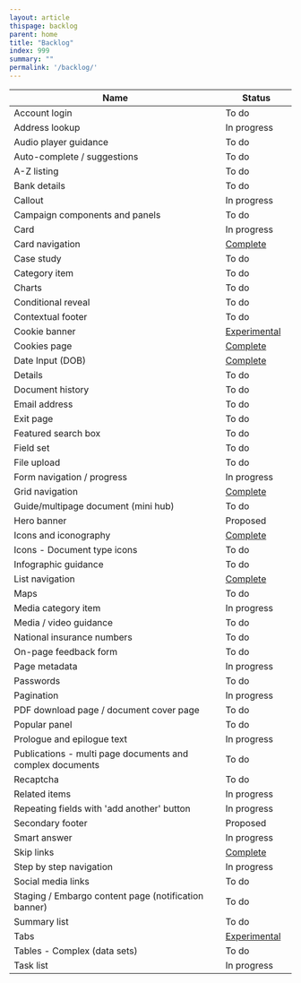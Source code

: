 ```yaml
---
layout: article
thispage: backlog
parent: home
title: "Backlog"
index: 999
summary: ""
permalink: '/backlog/'
---
```

<table class="ds_table">
    <colgroup>
        <col width="75%"/>
        <col width="25%"/>
    </colgroup>
    <thead>
        <tr>
            <th>Name</th>
            <th>Status</th>
        </tr>
    </thead>
    <tbody>
        <tr>
            <td>Account login</td>
            <td>To do</td>
        </tr>
        <tr>
            <td>Address lookup</td>
            <td>In progress</td>
        </tr>
        <tr>
            <td>Audio player guidance</td>
            <td>To do</td>
        </tr>
        <tr>
            <td>Auto-complete / suggestions</td>
            <td>To do</td>
        </tr>
        <tr>
            <td>A-Z listing</td>
            <td>To do</td>
        </tr>
        <tr>
            <td>Bank details</td>
            <td>To do</td>
        </tr>
        <tr>
            <td>Callout</td>
            <td>In progress</td>
        </tr>
        <tr>
            <td>Campaign components and panels</td>
            <td>To do</td>
        </tr>
        <tr>
            <td>Card</td>
            <td>In progress</td>
        </tr>
        <tr>
            <td>Card navigation</td>
            <td><a href="/patterns/navigational-pages/">Complete</a></td>
        </tr>
        <tr>
            <td>Case study</td>
            <td>To do</td>
        </tr>
        <tr>
            <td>Category item</td>
            <td>To do</td>
        </tr>
        <tr>
            <td>Charts</td>
            <td>To do</td>
        </tr>
        <tr>
            <td>Conditional reveal</td>
            <td>To do</td>
        </tr>
        <tr>
            <td>Contextual footer</td>
            <td>To do</td>
        </tr>
        <tr>
            <td>Cookie banner</td>
            <td><a href="/components/cookie-banner/">Experimental</a></td>
        </tr>
        <tr>
            <td>Cookies page</td>
            <td><a href="/patterns/cookies-page/">Complete</a></td>
        </tr>
        <tr>
            <td>Date Input (DOB)</td>
            <td><a href="/components/date-picker/">Complete</a></td>
        </tr>
        <tr>
            <td>Details</td>
            <td>To do</td>
        </tr>
        <tr>
            <td>Document history</td>
            <td>To do</td>
        </tr>
        <tr>
            <td>Email address</td>
            <td>To do</td>
        </tr>
        <tr>
            <td>Exit page</td>
            <td>To do</td>
        </tr>
        <tr>
            <td>Featured search box</td>
            <td>To do</td>
        </tr>
        <tr>
            <td>Field set</td>
            <td>To do</td>
        </tr>
        <tr>
            <td>File upload</td>
            <td>To do</td>
        </tr>
        <tr>
            <td>Form navigation / progress</td>
            <td>In progress</td>
        </tr>
        <tr>
            <td>Grid navigation</td>
            <td><a href="/patterns/navigational-pages/">Complete</a></td>
        </tr>
        <tr>
            <td>Guide/multipage document (mini hub)</td>
            <td>To do</td>
        </tr>
        <tr>
            <td>Hero banner</td>
            <td>Proposed</td>
        </tr>  
        <tr>
            <td>Icons and iconography</td>
            <td><a href="/styles/icons/">Complete</a></td>
        </tr>
        <tr>
            <td>Icons - Document type icons</td>
            <td>To do</td>
        </tr>
        <tr>
            <td>Infographic guidance</td>
            <td>To do</td>
        </tr>
        <tr>
            <td>List navigation</td>
            <td><a href="/patterns/navigational-pages/">Complete</a></td>
        </tr>
        <tr>
            <td>Maps</td>
            <td>To do</td>
        </tr>
        <tr>
            <td>Media category item</td>
            <td>In progress</td>
        </tr>
        <tr>
            <td>Media / video guidance</td>
            <td>To do</td>
        </tr>
        <tr>
            <td>National insurance numbers</td>
            <td>To do</td>
        </tr>
        <tr>
            <td>On-page feedback form</td>
            <td>To do</td>
        </tr>
        <tr>
            <td>Page metadata</td>
            <td>In progress</td>
        </tr>
        <tr>
            <td>Passwords</td>
            <td>To do</td>
        </tr>
        <tr>
            <td>Pagination</td>
            <td>In progress</td>
        </tr>
        <tr>
            <td>PDF download page / document cover page</td>
            <td>To do</td>
        </tr>
        <tr>
            <td>Popular panel</td>
            <td>To do</td>
        </tr>
        <tr>
            <td>Prologue and epilogue text</td>
            <td>In progress</td>
        </tr>
        <tr>
            <td>Publications - multi page documents and complex documents</td>
            <td>To do</td>
        </tr>
        <tr>
            <td>Recaptcha</td>
            <td>To do</td>
        </tr>
        <tr>
            <td>Related items</td>
            <td>In progress</td>
        </tr>
        <tr>
            <td>Repeating fields with 'add another' button</td>
            <td>In progress</td>
        </tr>
        <tr>
            <td>Secondary footer</td>
            <td>Proposed</td>
        </tr>
        <tr>
            <td>Smart answer</td>
            <td>In progress</td>
        </tr>
        <tr>
            <td>Skip links</td>
            <td><a href="/components/skip-links/">Complete</a></td>
        </tr>
        <tr>
            <td>Step by step navigation</td>
            <td>In progress</td>
        </tr>
        <tr>
            <td>Social media links</td>
            <td>To do</td>
        </tr>
        <tr>
            <td>Staging / Embargo content page (notification banner)</td>
            <td>To do</td>
        </tr>
        <tr>
            <td>Summary list</td>
            <td>To do</td>
        </tr>
        <tr>
            <td>Tabs</td>
            <td><a href="/components/tabs/">Experimental</a></td>
        </tr>
        <tr>
            <td>Tables - Complex (data sets)</td>
            <td>To do</td>
        </tr>
        <tr>
            <td>Task list</td>
            <td>In progress</td>
        </tr>
    </tbody>
</table>
